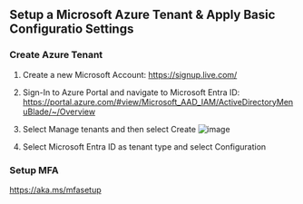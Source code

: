 ## Setup a Microsoft Azure Tenant & Apply Basic Configuratio Settings

### Create Azure Tenant
1) Create a new Microsoft Account: https://signup.live.com/

3) Sign-In to Azure Portal and navigate to Microsoft Entra ID: https://portal.azure.com/#view/Microsoft_AAD_IAM/ActiveDirectoryMenuBlade/~/Overview
4) Select Manage tenants and then select Create
![image](https://github.com/user-attachments/assets/5cfe2711-6d92-4aad-9701-c955cc376e76)
5) Select Microsoft Entra ID as tenant type and select Configuration



### Setup MFA
https://aka.ms/mfasetup
